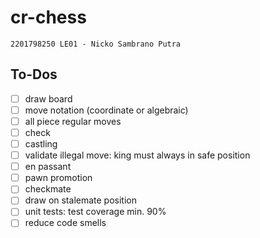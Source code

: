 # cr-chess
```
2201798250 LE01 - Nicko Sambrano Putra
```

## To-Dos

- [ ] draw board
- [ ] move notation (coordinate or algebraic)
- [ ] all piece regular moves
- [ ] check
- [ ] castling
- [ ] validate illegal move: king must always in safe position
- [ ] en passant
- [ ] pawn promotion
- [ ] checkmate
- [ ] draw on stalemate position
- [ ] unit tests: test coverage min. 90%
- [ ] reduce code smells
